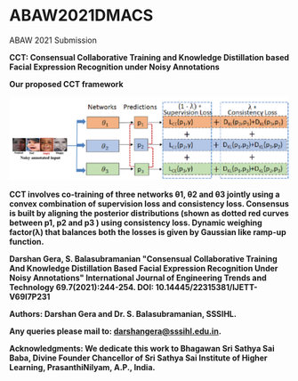 # ABAW2021DMACS
ABAW 2021 Submission 


<strong>CCT: Consensual Collaborative Training and Knowledge Distillation based Facial Expression
Recognition under Noisy Annotations</strong>


<strong> Our proposed CCT framework<strong>
  
![Proposed framework](images/ECCT_framework.png)

CCT involves co-training of three networks θ1, θ2 and θ3 jointly using a convex combination of supervision loss and consistency loss. Consensus is built by
aligning the posterior distributions (shown as dotted red curves between p1, p2 and p3 ) using consistency loss. Dynamic weighing factor(λ) that balances both the losses is given by Gaussian like ramp-up function.

  
  
Darshan Gera, S. Balasubramanian "Consensual Collaborative Training And Knowledge Distillation Based Facial Expression Recognition Under Noisy Annotations" International Journal of Engineering Trends and Technology 69.7(2021):244-254. DOI: 10.14445/22315381/IJETT-V69I7P231
  
  
Authors: Darshan Gera and Dr. S. Balasubramanian, SSSIHL.

Any queries please mail to: darshangera@sssihl.edu.in.

Acknowledgments: We dedicate this work to Bhagawan Sri Sathya Sai Baba, Divine Founder Chancellor of Sri Sathya Sai Institute of Higher Learning, PrasanthiNilyam, A.P., India.
